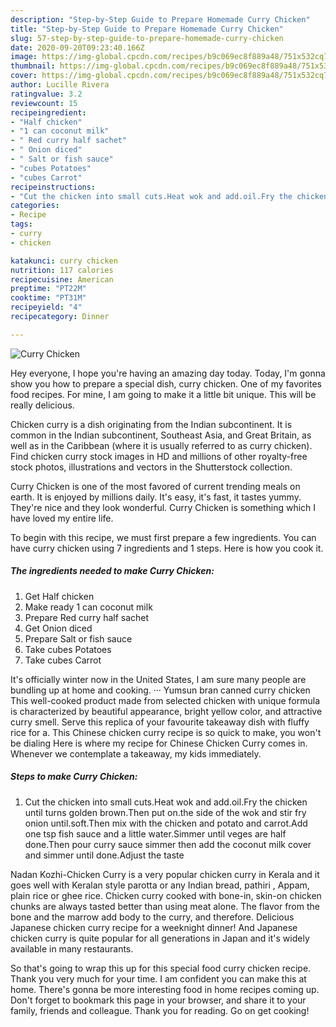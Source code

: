 ```yaml
---
description: "Step-by-Step Guide to Prepare Homemade Curry Chicken"
title: "Step-by-Step Guide to Prepare Homemade Curry Chicken"
slug: 57-step-by-step-guide-to-prepare-homemade-curry-chicken
date: 2020-09-20T09:23:40.166Z
image: https://img-global.cpcdn.com/recipes/b9c069ec8f889a48/751x532cq70/curry-chicken-recipe-main-photo.jpg
thumbnail: https://img-global.cpcdn.com/recipes/b9c069ec8f889a48/751x532cq70/curry-chicken-recipe-main-photo.jpg
cover: https://img-global.cpcdn.com/recipes/b9c069ec8f889a48/751x532cq70/curry-chicken-recipe-main-photo.jpg
author: Lucille Rivera
ratingvalue: 3.2
reviewcount: 15
recipeingredient:
- "Half chicken"
- "1 can coconut milk"
- " Red curry half sachet"
- " Onion diced"
- " Salt or fish sauce"
- "cubes Potatoes"
- "cubes Carrot"
recipeinstructions:
- "Cut the chicken into small cuts.Heat wok and add.oil.Fry the chicken until turns golden brown.Then put on.the side of the wok and stir fry onion until.soft.Then mix with the chicken and potato and carrot.Add one tsp fish sauce and a little water.Simmer until veges are half done.Then pour curry sauce simmer then add the coconut milk cover and simmer until done.Adjust the taste"
categories:
- Recipe
tags:
- curry
- chicken

katakunci: curry chicken 
nutrition: 117 calories
recipecuisine: American
preptime: "PT22M"
cooktime: "PT31M"
recipeyield: "4"
recipecategory: Dinner

---
```



![Curry Chicken](https://img-global.cpcdn.com/recipes/b9c069ec8f889a48/751x532cq70/curry-chicken-recipe-main-photo.jpg)

Hey everyone, I hope you're having an amazing day today. Today, I'm gonna show you how to prepare a special dish, curry chicken. One of my favorites food recipes. For mine, I am going to make it a little bit unique. This will be really delicious.

Chicken curry is a dish originating from the Indian subcontinent. It is common in the Indian subcontinent, Southeast Asia, and Great Britain, as well as in the Caribbean (where it is usually referred to as curry chicken). Find chicken curry stock images in HD and millions of other royalty-free stock photos, illustrations and vectors in the Shutterstock collection.

Curry Chicken is one of the most favored of current trending meals on earth. It is enjoyed by millions daily. It's easy, it's fast, it tastes yummy. They're nice and they look wonderful. Curry Chicken is something which I have loved my entire life.


To begin with this recipe, we must first prepare a few ingredients. You can have curry chicken using 7 ingredients and 1 steps. Here is how you cook it.

<!--inarticleads1-->

##### The ingredients needed to make Curry Chicken:

1. Get Half chicken
1. Make ready 1 can coconut milk
1. Prepare  Red curry half sachet
1. Get  Onion diced
1. Prepare  Salt or fish sauce
1. Take cubes Potatoes
1. Take cubes Carrot


It&#39;s officially winter now in the United States, I am sure many people are bundling up at home and cooking. ··· Yumsun bran canned curry chicken This well-cooked product made from selected chicken with unique formula is characterized by beautiful appearance, bright yellow color, and attractive curry smell. Serve this replica of your favourite takeaway dish with fluffy rice for a. This Chinese chicken curry recipe is so quick to make, you won&#39;t be dialing Here is where my recipe for Chinese Chicken Curry comes in. Whenever we contemplate a takeaway, my kids immediately. 

<!--inarticleads2-->

##### Steps to make Curry Chicken:

1. Cut the chicken into small cuts.Heat wok and add.oil.Fry the chicken until turns golden brown.Then put on.the side of the wok and stir fry onion until.soft.Then mix with the chicken and potato and carrot.Add one tsp fish sauce and a little water.Simmer until veges are half done.Then pour curry sauce simmer then add the coconut milk cover and simmer until done.Adjust the taste


Nadan Kozhi-Chicken Curry is a very popular chicken curry in Kerala and it goes well with Keralan style parotta or any Indian bread, pathiri , Appam, plain rice or ghee rice. Chicken curry cooked with bone-in, skin-on chicken chunks are always tasted better than using meat alone. The flavor from the bone and the marrow add body to the curry, and therefore. Delicious Japanese chicken curry recipe for a weeknight dinner! And Japanese chicken curry is quite popular for all generations in Japan and it&#39;s widely available in many restaurants. 

So that's going to wrap this up for this special food curry chicken recipe. Thank you very much for your time. I am confident you can make this at home. There's gonna be more interesting food in home recipes coming up. Don't forget to bookmark this page in your browser, and share it to your family, friends and colleague. Thank you for reading. Go on get cooking!
